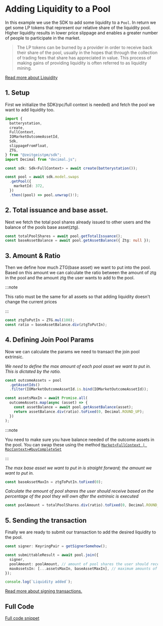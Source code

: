 # Adding Liquidity to a Pool

In this example we use the SDK to add some liquidity to a `Pool`. In return we
get some LP tokens that represent our relative share of the liquidity pool.
Higher liquidity results in lower price slippage and enables a greater number of
people to participate in the market.

> The LP tokens can be burned by a provider in order to receive back their share
> of the pool, usually in the hopes that through the collection of trading fees
> that share has appreciated in value. This process of making gains of providing
> liquidity is often referred to as liquidity mining.

[Read more about Liquidity](https://docs.zeitgeist.pm/docs/learn/liquidity)

## 1. Setup

First we initialize the SDK(rpc/full context is needed) and fetch the pool we
want to add liquidity too.

```ts
import {
  batterystation,
  create,
  FullContext,
  IOMarketOutcomeAssetId,
  Sdk,
  slippageFromFloat,
  ZTG,
} from "@zeitgeistpm/sdk";
import Decimal from "decimal.js";

const sdk: Sdk<FullContext> = await create(batterystation());

const pool = await sdk.model.swaps
  .getPool({
    marketId: 372,
  })
  .then((pool) => pool.unwrap()!);
```

## 2. Total issuance and base asset.

Next we fetch the total pool shares already issued to other users and the
balance of the pools base asset(ztg).

```ts
const totalPoolShares = await pool.getTotalIssuance();
const baseAssetBalance = await pool.getAssetBalance({ Ztg: null });
```

## 3. Amount & Ratio

Then we define how much ZTG(base asset) we want to put into the pool. Based on
this amount we can calculate the ratio between the amount of ztg in the pool and
the amount ztg the user wants to add to the pool.

:::note

This ratio must be the same for all assets so that adding liquidity doesn't
change the current prices

:::

```ts
const ztgToPutIn = ZTG.mul(100);
const ratio = baseAssetBalance.div(ztgToPutIn);
```

## 4. Defining Join Pool Params

Now we can calculate the params we need to transact the join pool extrinsic.

_We need to define the max amount of each pool asset we want to put in. This is
dictated by the ratio._

```ts
const outcomeAssets = pool
  .getAssetIds()
  .filter(IOMarketOutcomeAssetId.is.bind(IOMarketOutcomeAssetId));

const assetsMaxIn = await Promise.all(
  outcomeAssets.map(async (asset) => {
    const assetBalance = await pool.getAssetBalance(asset);
    return assetBalance.div(ratio).toFixed(0, Decimal.ROUND_UP);
  })
);
```

:::note

You need to make sure you have balance needed of the outcome assets in the pool.
You can swap these using the method
[`Market<FullContext | RpcContext>#buyCompleteSet`](http://localhost:3000/docs/build/sdk/v2/reference/market#market-methods-ref)

:::

_The max base asset we want to put in is straight forward; the amount we want to
put in._

```ts
const baseAssetMaxIn = ztgToPutIn.toFixed(0);
```

_Calculate the amount of pool shares the user should receive based on the
percentage of the pool they will own after the extrinsic is executed_

```ts
const poolAmount = totalPoolShares.div(ratio).toFixed(0, Decimal.ROUND_DOWN);
```

## 5. Sending the transaction

Finally we are ready to submit our transaction to add the desired liquidity to
the pool.

```ts
const signer: KeyringPair = getSignerSomehow();

const submittableResult = await pool.join({
  signer,
  poolAmount: poolAmount, // amount of pool shares the user should receive
  maxAssetsIn: [...assetsMaxIn, baseAssetMaxIn], // maximum amounts of assets the user is willing to pay
});

console.log(`Liquidity added`);
```

[Read more about signing transactions.](/docs/build/sdk/v2/market-creation#2-init-market-creation-params)

## Full Code

[Full code snippet](https://github.com/zeitgeistpm/sdk-next/blob/main/playground/examples/src/swaps/join-pool.ts)
